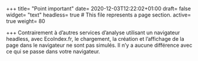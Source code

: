 +++
title= "Point important"
date= 2020-12-03T12:22:02+01:00
draft= false
widget= "text"
headless= true  # This file represents a page section.
active= true
weight= 80

+++
Contrairement à d’autres services d’analyse utilisant un navigateur headless, avec EcoIndex.fr,
le chargement, la création et l’affichage de la page dans le navigateur ne sont pas simulés.
Il n’y a aucune différence avec ce qui se passe dans votre navigateur.
